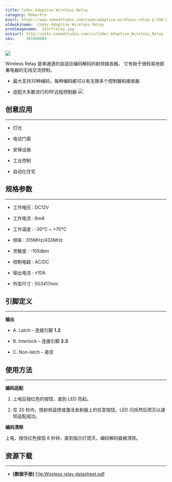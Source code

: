 ```yaml
---
title: Codec-Adaptive Wireless Relay
category: MakerPro
bzurl: https://www.seeedstudio.com/codecadaptive-wireless-relay-p-550.html?cPath=139_140
oldwikiname:  Codec-Adaptive Wireless Relay
prodimagename:  315rfrelay.jpg
wikiurl: http://wiki.seeedstudio.com/cn/Codec-Adaptive_Wireless_Relay
sku:     101990009
---
```

![](http://bz.seeedstudio.com/depot/images/product/315rfrelay.jpg)

Wireless Relay 是单通道的自适应编码解码的射频接收器。 它有助于很轻易地部署电器的无线交流控制。

*   最大支持30种编码，每种编码都可以有无限多个控制器和接收器

*   适配大多数流行的RF远程控制器
[![](https://github.com/SeeedDocument/wiki_chinese/raw/master/docs/images/click_to_buy.PNG)](https://item.taobao.com/item.htm?id=45459747739&qq-pf-to=pcqq.c2c)

##   创意应用
---
*   灯光

*   电动门窗

*   安保设施

*   工业控制

*   自动化住宅

##   规格参数
---
*   工作电压 : DC12V

*   工作电流 : 6mA

*   工作温度 : -30℃ ~ +70℃

*   频率 : 315MHz/433MHz

*   灵敏度 : -105dbm

*   控制电路 : AC/DC

*   输出电流 : ≤10A

*   外型尺寸 : 50*34*17mm

##   引脚定义
---
**输出**

*   A. Latch – 连接引脚 **1.2**

*   B. Interlock – 连接引脚 **2.3**

*   C. Non-latch – 悬空

##   使用方法
---
**编码适配**

1.  上电后按红色的按钮，直到 LED 亮起。

2.  在 20 秒内，按射频遥控或激活发射器上的任意按钮，LED 闪烁然后熄灭以通知适配成功。

**编码清除**

上电，按住红色按钮 6 秒钟，直到指示灯熄灭，编码解码器被清除。


##   资源下载
---
*   **[数据手册]** [File:Wireless relay datasheet.pdf](https://github.com/SeeedDocument/Codec-Adaptive_Wireless_Relay/raw/master/res/Wireless_relay_datasheet.pdf "File:Wireless relay datasheet.pdf")
